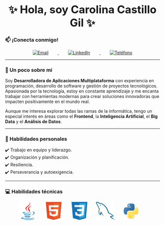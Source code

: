 <h1 align="center" style="font-size: 2.5em;">✨ Hola, soy Carolina Castillo Gil ✨</h1>

### 📫 ¡Conecta conmigo!  
<p align="center">
  <a href="mailto:soycarolinacastillo@gmail.com" target="_blank">
    <img src="https://img.icons8.com/color/48/000000/gmail-new.png" alt="Email" style="margin: 0 30px;"/>
  </a>
  <a href="https://www.linkedin.com/in/carolina-castillo-gil-48462330b/" target="_blank">
    <img src="https://img.icons8.com/color/48/000000/linkedin.png" alt="LinkedIn" style="margin: 0 30px;"/>
  </a>
  <a href="tel:+34640899456" target="_blank">
    <img src="https://img.icons8.com/color/48/000000/phone.png" alt="Teléfono" style="margin: 0 30px;"/>
  </a>
</p>

---

### 🚀 Un poco sobre mí  
Soy **Desarrolladora de Aplicaciones Multiplataforma** con experiencia en programación, desarrollo de software y gestión de proyectos tecnológicos.  
Apasionada por la tecnología, estoy en constante aprendizaje y me encanta trabajar con herramientas modernas para crear soluciones innovadoras que impacten positivamente en el mundo real.  

Aunque me interesa explorar todas las ramas de la informática, tengo un especial interés en áreas como el **Frontend**, la **Inteligencia Artificial**, el **Big Data** y el **Análisis de Datos**.  

---

### 🌟 Habilidades personales  
✔️ Trabajo en equipo y liderazgo.  
✔️ Organización y planificación.  
✔️ Resiliencia.  
✔️ Perseverancia y autoexigencia.  

---

### 💻 Habilidades técnicas  
<div align="center">
  <img src="https://raw.githubusercontent.com/devicons/devicon/master/icons/java/java-original.svg" alt="Java" width="60" height="60" style="margin-right: 20px;"/>
  <img src="https://raw.githubusercontent.com/devicons/devicon/master/icons/html5/html5-original.svg" alt="HTML5" width="60" height="60" style="margin-right: 20px;"/>
  <img src="https://raw.githubusercontent.com/devicons/devicon/master/icons/css3/css3-original.svg" alt="CSS3" width="60" height="60" style="margin-right: 20px;"/>
  <img src="https://raw.githubusercontent.com/devicons/devicon/master/icons/mysql/mysql-original.svg" alt="MySQL" width="60" height="60" style="margin-right: 20px;"/>
  <img src="https://raw.githubusercontent.com/devicons/devicon/master/icons/python/python-original.svg" alt="Python" width="60" height="60" style="margin-right: 20px;"/>
</div>
